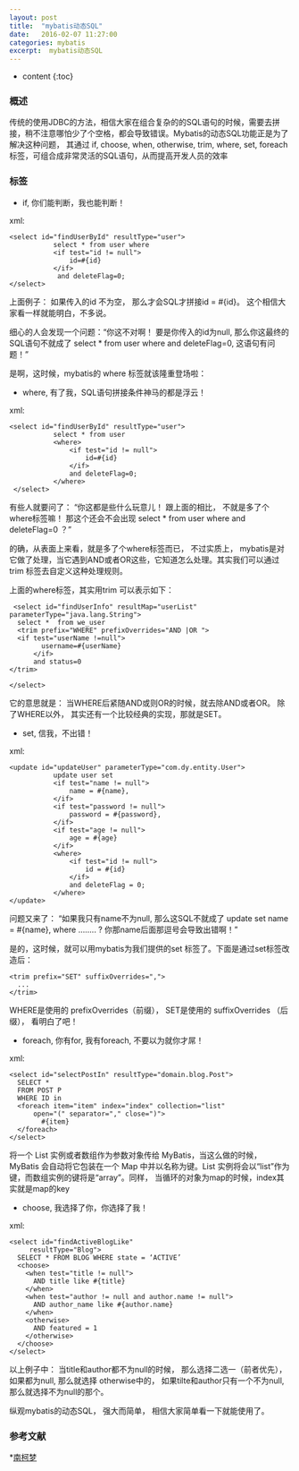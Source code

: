 ```yaml
---
layout: post
title:  "mybatis动态SQL"
date:   2016-02-07 11:27:00
categories: mybatis
excerpt:  mybatis动态SQL
---
```


* content
{:toc}




### 概述

传统的使用JDBC的方法，相信大家在组合复杂的的SQL语句的时候，需要去拼接，稍不注意哪怕少了个空格，都会导致错误。Mybatis的动态SQL功能正是为了解决这种问题， 其通过 if, choose, when, otherwise, trim, where, set, foreach标签，可组合成非常灵活的SQL语句，从而提高开发人员的效率


### 标签

*  if,    你们能判断，我也能判断！

xml:

    <select id="findUserById" resultType="user">
               select * from user where 
               <if test="id != null">
                   id=#{id}
               </if>
                and deleteFlag=0;
    </select>

 上面例子： 如果传入的id 不为空， 那么才会SQL才拼接id = #{id}。 这个相信大家看一样就能明白，不多说。

细心的人会发现一个问题：“你这不对啊！ 要是你传入的id为null,  那么你这最终的SQL语句不就成了 select * from user where and deleteFlag=0,  这语句有问题！”

是啊，这时候，mybatis的 where 标签就该隆重登场啦：



*  where, 有了我，SQL语句拼接条件神马的都是浮云！

xml:

    <select id="findUserById" resultType="user">
               select * from user 
               <where>
                   <if test="id != null">
                       id=#{id}
                   </if>
                   and deleteFlag=0;
               </where>
     </select>

 有些人就要问了： “你这都是些什么玩意儿！ 跟上面的相比， 不就是多了个where标签嘛！ 那这个还会不会出现  select * from user where and deleteFlag=0 ？”

的确，从表面上来看，就是多了个where标签而已， 不过实质上， mybatis是对它做了处理，当它遇到AND或者OR这些，它知道怎么处理。其实我们可以通过 trim 标签去自定义这种处理规则。

上面的where标签，其实用trim 可以表示如下：

     <select id="findUserInfo" resultMap="userList" parameterType="java.lang.String">
      select *  from we_user
      <trim prefix="WHERE" prefixOverrides="AND |OR ">
      <if test="userName !=null">
            username=#{userName}
          </if>
          and status=0
    </trim>
     
    </select>

它的意思就是： 当WHERE后紧随AND或则OR的时候，就去除AND或者OR。 除了WHERE以外， 其实还有一个比较经典的实现，那就是SET。


*  set,  信我，不出错！

xml:

    <update id="updateUser" parameterType="com.dy.entity.User">
               update user set 
               <if test="name != null">
                   name = #{name},
               </if> 
               <if test="password != null">
                   password = #{password},
               </if> 
               <if test="age != null">
                   age = #{age}
               </if> 
               <where>
                   <if test="id != null">
                       id = #{id}
                   </if>
                   and deleteFlag = 0;
               </where>
    </update>

问题又来了： “如果我只有name不为null,  那么这SQL不就成了 update set name = #{name}, where ........ ?  你那name后面那逗号会导致出错啊！”

是的，这时候，就可以用mybatis为我们提供的set 标签了。下面是通过set标签改造后：


    <trim prefix="SET" suffixOverrides=",">
      ...
    </trim>

WHERE是使用的 prefixOverrides（前缀）， SET是使用的 suffixOverrides （后缀）， 看明白了吧！



*   foreach,  你有for, 我有foreach, 不要以为就你才屌！

xml:

    <select id="selectPostIn" resultType="domain.blog.Post">
      SELECT *
      FROM POST P
      WHERE ID in
      <foreach item="item" index="index" collection="list"
          open="(" separator="," close=")">
            #{item}
      </foreach>
    </select>


将一个 List 实例或者数组作为参数对象传给 MyBatis，当这么做的时候，MyBatis 会自动将它包装在一个 Map 中并以名称为键。List 实例将会以“list”作为键，而数组实例的键将是“array”。同样， 当循环的对象为map的时候，index其实就是map的key


*  choose, 我选择了你，你选择了我！

xml:

    <select id="findActiveBlogLike"
         resultType="Blog">
      SELECT * FROM BLOG WHERE state = ‘ACTIVE’
      <choose>
        <when test="title != null">
          AND title like #{title}
        </when>
        <when test="author != null and author.name != null">
          AND author_name like #{author.name}
        </when>
        <otherwise>
          AND featured = 1
        </otherwise>
      </choose>
    </select>



以上例子中： 当title和author都不为null的时候， 那么选择二选一（前者优先）， 如果都为null, 那么就选择 otherwise中的， 如果tilte和author只有一个不为null, 那么就选择不为null的那个。

纵观mybatis的动态SQL， 强大而简单， 相信大家简单看一下就能使用了。


### 参考文献

*[南柯梦](http://www.cnblogs.com/dongying/p/4092662.html)